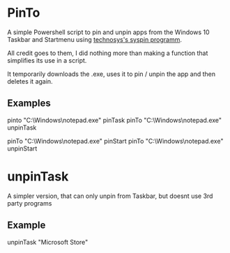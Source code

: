 # PinTo
A simple Powershell script to pin and unpin apps from the Windows 10 Taskbar and Startmenu using [technosys's syspin programm](http://www.technosys.net/products/utils/pintotaskbar).

All credit goes to them, I did nothing more than making a function that simplifies its use in a script.

It temporarily downloads the .exe, uses it to pin / unpin the app and then deletes it again.

## Examples

pinto "C:\Windows\notepad.exe" pinTask
pinTo "C:\Windows\notepad.exe" unpinTask

pinTo "C:\Windows\notepad.exe" pinStart
pinTo "C:\Windows\notepad.exe" unpinStart

# unpinTask

A simpler version, that can only unpin from Taskbar, but doesnt use 3rd party programs

## Example

unpinTask "Microsoft Store"
